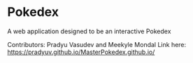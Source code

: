 # Pokedex
A web application designed to be an interactive Pokedex



Contributors: Pradyu Vasudev and Meekyle Mondal
Link here: https://pradyuv.github.io/MasterPokedex.github.io/
